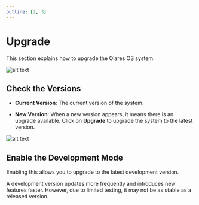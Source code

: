 ```yaml
---
outline: [2, 3]
---
```


# Upgrade

This section explains how to upgrade the Olares OS system.

![alt text](/images/how-to/olares/upgrade.png)

## Check the Versions 

- **Current Version**: The current version of the system.

- **New Version**: When a new version appears, it means there is an upgrade available. Click on **Upgrade** to upgrade the system to the latest version.

![alt text](/images/how-to/olares/update_successed.png)

## Enable the Development Mode

Enabling this allows you to upgrade to the latest development version.

A development version updates more frequently and introduces new features faster. However, due to limited testing, it may not be as stable as a released version.
